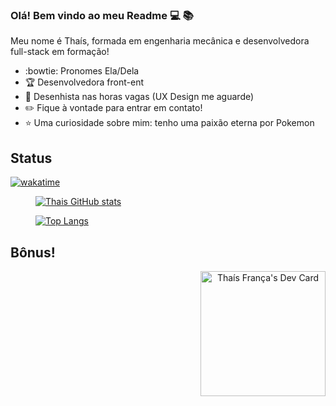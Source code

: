 ### Olá! Bem vindo ao meu Readme :computer: :books:

Meu nome é Thaís, formada em engenharia mecânica e desenvolvedora full-stack em formação!

- :bowtie: Pronomes Ela/Dela
- :trophy: Desenvolvedora front-ent
- :art: Desenhista nas horas vagas (UX Design me aguarde)
- :pencil2: Fique à vontade para entrar em contato!
- :star: Uma curiosidade sobre mim: tenho uma paixão eterna por Pokemon

## Status

<div align:"center">

[![wakatime](https://wakatime.com/badge/user/c1dc92e3-6d82-4a50-a6d2-1c91da2b0184.svg)](https://wakatime.com/@c1dc92e3-6d82-4a50-a6d2-1c91da2b0184)

<figure height="150em">

[![Thais GitHub stats](https://github-readme-stats.vercel.app/api?username=ThaisFrancaG&show_icons=true&theme=gruvbox_light)](https://github.com/anuraghazra/github-readme-stats)

</figure>

<figure height="150em">

[![Top Langs](https://github-readme-stats.vercel.app/api/top-langs/?username=ThaisFrancaG&layout=compact&show_icons=true&theme=gruvbox_light)](https://github.com/anuraghazra/github-readme-stats)

</figure>
</div>

## Bônus!

<div align = "end">
<a align="center" href="https://app.daily.dev/AhiruBlue"><img src="https://api.daily.dev/devcards/683006d1c7564bae826100b41c4299b4.png?r=qb8" width="200" alt="Thaís França's Dev Card"/></a>
</div>

